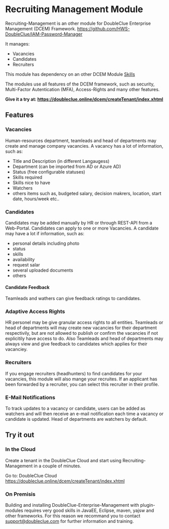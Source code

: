 # Recruiting Management Module

Recruiting-Management is an other module for DoubleClue Enterprise Management (DCEM) Framework.
https://github.com/HWS-DoubleClue/IAM-Password-Manager

It manages:
- Vacancies
- Candidates
- Recruiters  

This module has dependency on an other DCEM Module [Skills](https://github.com/HWS-DoubleClue/Skills-Management)

The modules use all features of the DCEM framework, such as security, Multi-Factor Autentication (MFA), Access-Rights and many other features. 

**Give it a try at: https://doubleclue.online/dcem/createTenant/index.xhtml**
	
## Features

### Vacancies
Human-resources department, teamleads and head of departments may create and manage company vacancies. 
A vacancy has a lot of information, such as:
 - Title and Description (in different Langaugess)
 - Department (can be imported from AD or Azure AD)
 - Status (free configurable statuses)
 - Skills required
 - Skills nice to have
 - Watchers
 - others items such as, budgeted salary, decision makrers, location, start date, hours/week etc..

### Candidates
Candidates may be added manually by HR or through REST-API from a Web-Portal.
Candidates can apply to one or more Vacancies.
A candidate may have a lot if information, such as:
 - personal details including photo
 - status
 - skills
 - availability
 - request salar
 - several uploaded documents
 - others
 
#### Candidate Feedback
Teamleads and wathers can give feedback ratings to candidates. 

### Adaptive Access Rights 

HR personel may be give granular access rights to all entities. 
Teamleads or head of departments will may create new vacancies for their department respectivily, but are not allowed to publish or confirm the vacancies if not explicitily have access to do.
Also Teamleads and head of departments may always view and give feedback to candidates which applies for their vacanciey. 


### Recruiters

If you engage recruiters (headhunters) to find candidates for your vacancies, this module will also mange your recruites. If an applicant has been forwarded by a recruiter, you can select this recruiter in their profile.

### E-Mail Notifications
To track updates to a vacancy or candidate, users can be added as watchers and will then receive an e-mail notification each time a vacancy or candidate is updated. Head of departments are watchers by default.

## Try it out

### In the Cloud

Create a tenant in the DoubleClue Cloud and start using Recruiting-Management in a couple of minutes.
 
Go to: DoubleClue Cloud https://doubleclue.online/dcem/createTenant/index.xhtml

### On Premisis

Building and installing DoubleClue-Enterprise-Management with plugin-modules requires very good skills in JavaEE, Eclipse, maven, yajsw and other frameworks. 
For this reason we recommand you to contact support@doubleclue.com for further information and training.

